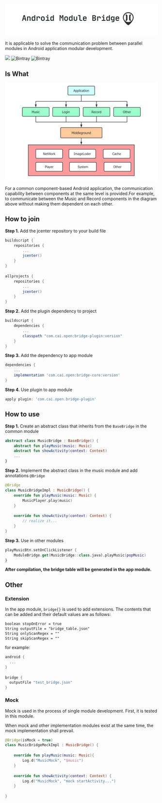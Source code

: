 ![](img/title.png)



It is applicable to solve the communication problem between parallel modules in Android application modular development.

![](https://img.shields.io/github/license/gittosuperfly/AndroidModuleBridge)  ![Bintray](https://img.shields.io/bintray/v/broccoli/bridge/bridge-core?label=bridge-core)   ![Bintray](https://img.shields.io/bintray/v/broccoli/bridge/bridge-plugin?label=bridge-plugin)



## Is What

![](img/Image1.png)

For a common component-based Android application, the communication capability between components at the same level is provided.For example, to communicate between the Music and Record components in the diagram above without making them dependent on each other.



## How to join

**Step 1.** Add the jcenter repository to your build file

```groovy
buildscript {
    repositories {
        ...
        jcenter()
    }
}

allprojects {
    repositories {
        ...
        jcenter()
    }
}
```



**Step 2.** Add the plugin dependency to project

```groovy
buildscript {
    dependencies {
        ...
        classpath "com.cai.open:bridge-plugin:version"
    }
}
```



**Step 3.** Add the dependency to app module

```groovy
dependencies {
    ...
    implementation 'com.cai.open:bridge-core:version'
}
```



**Step 4.** Use plugin to app module

```groovy
apply plugin: 'com.cai.open.bridge-plugin'
```



## How to use

**Step 1.** Create an abstract class that inherits from the `BaseBridge` in the common module

```kotlin
abstract class MusicBridge : BaseBridge() {
    abstract fun playMusic(music: Music)
    abstract fun showActivity(context: Context)
    ...
}
```



**Step 2.** Implement the abstract class in the music module and add annotations `@Bridge`

```kotlin
@Bridge
class MusicBridgeImpl : MusicBridge() {
    override fun playMusic(music: Music) {
        MusicPlayer.play(music)
    }
    
    override fun showActivity(context: Context) {
    	// realize it...
    }
}
```



**Step 3.** Use in other modules

```kotlin
playMusicBtn.setOnClickListener {
    ModuleBridge.get(MusicBridge::class.java).playMusic(popMusic)
}
```



**After compilation, the bridge table will be generated in the app module.**



## Other

### Extension

In the app module, `bridge{}` is used to add extensions. The contents that can be added and their default values are as follows:

```
boolean stopOnError = true
String outputFile = "bridge_table.json"
String onlyScanRegex = ""
String skipScanRegex = ""
```

for example:

```groovy
android {
  ...
}

bridge {
  outputFile "test_bridge.json"
}
```

### Mock

Mock is used in the process of single module development. First, it is tested in this module.

When mock and other implementation modules exist at the same time, the mock implementation shall prevail.

```kotlin
@Bridge(isMock = true)
class MusicBridgeMockImpl : MusicBridge() {

    override fun playMusic(music: Music){
        Log.d("MusicMock", "$music")
    }
    
    override fun showActivity(context: Context) {
    	Log.d("MusicMock", "mock startActivity...")
    }
    
}
```



